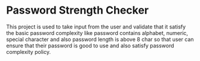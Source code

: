 # Password Strength Checker

This project is used to take input from the user and validate that it satisfy the basic password complexity like password contains alphabet, numeric, special character and also password length is above 8 char so that user can ensure that their password is good to use and also satisfy password complexity policy.   

